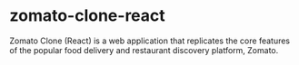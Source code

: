 # zomato-clone-react
Zomato Clone (React) is a web application that replicates the core features of the popular food delivery and restaurant discovery platform, Zomato.
